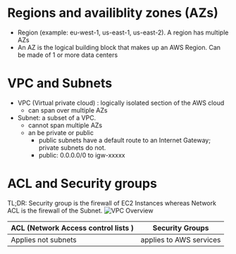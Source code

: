 Regions and availiblity zones (AZs)
===================================
- Region (example: eu-west-1, us-east-1, us-east-2). A region has multiple AZs
- An AZ is the logical building block that makes up an AWS Region. Can be made of 1 or more data centers

VPC and Subnets
================
- VPC (Virtual private cloud) : logically isolated section of the AWS cloud 
  - can span over multiple AZs
- Subnet: a subset of a VPC. 
  - cannot span multiple AZs
  - an be private or public
    - public subnets have a default route to an Internet Gateway; private subnets do not.
    - public: 0.0.0.0/0 to igw-xxxxx



ACL and Security groups
=======================
TL;DR: Security group is the firewall of EC2 Instances whereas Network ACL is the firewall of the Subnet.
![VPC Overview](https://miro.medium.com/max/472/1*pwAjuZMHsDJV6XckZGARxA.png)

| ACL (Network Access control lists ) | Security Groups |
|-------------------------------------|-----------------|
|Applies not subnets                  | applies to AWS services |




